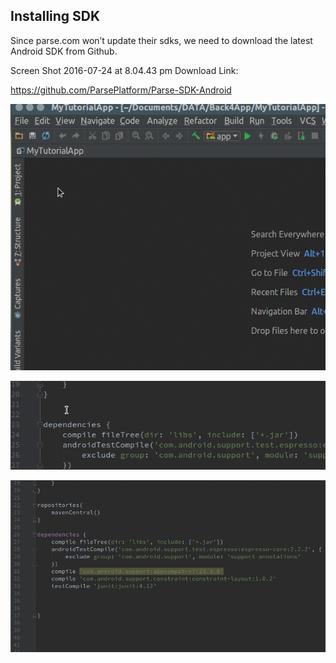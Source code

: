 ## Installing SDK

Since parse.com won’t update their sdks, we need to download the latest Android SDK from Github.

 

Screen Shot 2016-07-24 at 8.04.43 pm
Download Link:

https://github.com/ParsePlatform/Parse-SDK-Android

![](/assets/opengradle.gif)


![](/assets/addmaven.gif)

![](/assets/addSDK.gif)



